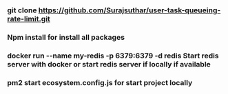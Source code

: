 ### git clone  https://github.com/Surajsuthar/user-task-queueing-rate-limit.git
### Npm install for install all packages
### docker run --name my-redis -p 6379:6379 -d redis Start redis server with docker  or start redis server if locally if available
### pm2 start ecosystem.config.js  for start project locally
